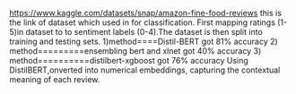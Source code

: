https://www.kaggle.com/datasets/snap/amazon-fine-food-reviews   this is the link of dataset which used in for classification. First mapping ratings (1-5)in dataset to to sentiment labels (0-4).The dataset is then split into training and testing sets.
1)method====Distil-BERT got 81% accuracy
2) method=========ensembling bert and xlnet got 40% accuracy
3) method==========distilbert-xgboost got 76% accuracy
Using DistilBERT,onverted into numerical embeddings, capturing the contextual meaning of each review.
